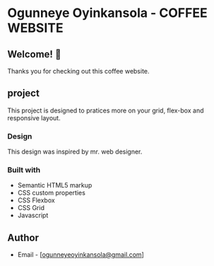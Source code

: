 # Ogunneye Oyinkansola - COFFEE WEBSITE

## Welcome! 👋
Thanks you for checking out this coffee website.

## project
This project is designed to pratices more on your grid, flex-box and responsive layout.

### Design
This design was inspired by mr. web designer.

### Built with

- Semantic HTML5 markup
- CSS custom properties
- CSS Flexbox
- CSS Grid
- Javascript

## Author
-  Email - [ogunneyeoyinkansola@gmail.com]
